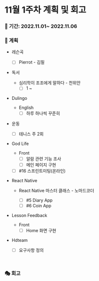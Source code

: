 # 11월 1주차 계획 및 회고

### 📆 기간: 2022.11.01~ 2022.11.06

### 📑 계획

- 레슨곡

  - [ ] Pierrot - 김필
- 독서
  - 심리학이 조조에게 말하다 - 천위안
    - [ ] 1 ~ 
- Dulingo
  - English
    - [ ] 하루 하나씩 꾸준히
- 운동
  - [ ] 테니스 주 2회
- God Life
  - Front
    - [ ] 알람 관련 기능 조사
    - [ ] 메인 페이지 구현
  - [ ] #16 스프린트미팅(온라인)
- React Native

  - React Native 마스터 클래스 - 노마드코더

    - [ ] #5 Diary App
    - [ ] #6 Coin App
- Lesson Feedback
  - Front
    - [ ] Home 화면 구현
- Hdteam
  - [ ] 요구사항 정의


<br/>

### 🎭 회고

